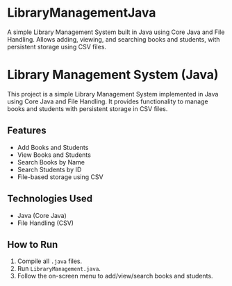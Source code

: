 # LibraryManagementJava
A simple Library Management System built in Java using Core Java and File Handling. Allows adding, viewing, and searching books and students, with persistent storage using CSV files.

# Library Management System (Java)

This project is a simple Library Management System implemented in Java using Core Java and File Handling. 
It provides functionality to manage books and students with persistent storage in CSV files.

## Features
- Add Books and Students
- View Books and Students
- Search Books by Name
- Search Students by ID
- File-based storage using CSV

## Technologies Used
- Java (Core Java)
- File Handling (CSV)

## How to Run
1. Compile all `.java` files.
2. Run `LibraryManagement.java`.
3. Follow the on-screen menu to add/view/search books and students.


